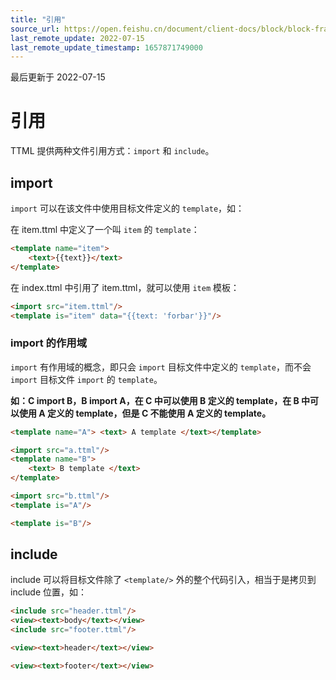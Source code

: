 ```yaml
---
title: "引用"
source_url: https://open.feishu.cn/document/client-docs/block/block-frame/code-components-and-structure/view-layer/ttml/template-reference
last_remote_update: 2022-07-15
last_remote_update_timestamp: 1657871749000
---
```

最后更新于 2022-07-15

# 引用

TTML 提供两种文件引用方式：`import` 和 `include`。

## import

`import` 可以在该文件中使用目标文件定义的 `template`，如：

在 item.ttml 中定义了一个叫 `item` 的 `template`：

```html
<template name="item">
    <text>{{text}}</text>
</template>
```

在 index.ttml 中引用了 item.ttml，就可以使用 `item` 模板：

```html
<import src="item.ttml"/>
<template is="item" data="{{text: 'forbar'}}"/>
```

### import 的作用域

`import` 有作用域的概念，即只会 `import` 目标文件中定义的 `template`，而不会 `import` 目标文件 `import` 的 `template`。

**如：C import B，B import A，在 C 中可以使用 B 定义的 template，在 B 中可以使用 A 定义的 template，但是 C 不能使用 A 定义的 template。**

```html
<template name="A"> <text> A template </text></template>

<import src="a.ttml"/>
<template name="B">
    <text> B template </text>
</template>

<import src="b.ttml"/>
<template is="A"/>

<template is="B"/>
```

## include

include 可以将目标文件除了 `<template/>` 外的整个代码引入，相当于是拷贝到 include 位置，如：

```html
<include src="header.ttml"/>
<view><text>body</text></view>
<include src="footer.ttml"/>

<view><text>header</text></view>

<view><text>footer</text></view>
```
